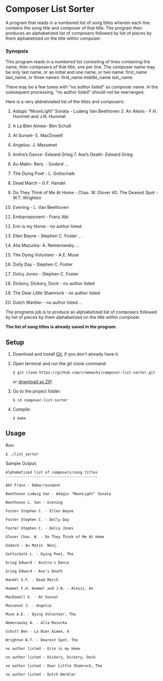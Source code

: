 # Composer List Sorter
A program that reads in a numbered list of song titles wherein each line contains the song
title and composer of that title. The program then produces an alphabetized list of composers
followed by list of pieces by them alphabetized on the title within composer.

### Synopsis
This program reads in a numbered list consisting of lines containing the name, then composers
of that title, one per line. The composer name may be only last name, or an initial and one
name, or two name: first_name last_name, or three names: first_name middle_name last_name.

There may be a few tunes with "no author listed" as composer name. In the subsequent 
processing, "no author listed" should not be rearranged. 

Here is a very abbreiviated list of the titles and composers:

1. Adagio “MoonLight” Sonata - Ludwig Van Beethoven 2. An Alexis - F.H. Hummel and J.N. Hummel
3. A La Bien Aimee- Ben Schutt
4. At Sunset- E. MacDowell
5. Angelus- J. Massenet
6. Anitra’s Dance- Edward Grieg 7. Ase’s Death- Edward Grieg
8. Au Matin- Benj. - Godard
...

37. The Dying Poet - L. Gottschalk
38. Dead March - G.F. Handel
39. Do They Think of Me At Home - Chas. W. Glover 40. The Dearest Spot - W.T. Wrighton
1. Evening - L. Van Beethoven
2. Embarrassment - Franz Abt
3. Erin is my Home - no author listed
4. Ellen Bayne - Stephen C. Foster
.. .
9. Alla Mazurka- A. Nemerowsky
.. .
1. The Dying Volunteer - A.E. Muse
2. Dolly Day - Stephen C. Foster
3. Dolcy Jones - Stephen C. Foster
4. Dickory, Dickory, Dock - no author listed
5. The Dear Little Shamrock - no author listed
6. Dutch Warbler - no author listed
...

The programs job is to produce an alphabetized list of composers followed by list of pieces
by them alphabetized on the title within composer.

**The list of song titles is already saved in the program.**

## Setup
1. Download and install [Git](https://git-scm.com/downloads), if you don't already have it.

2. Open terminal and run the git clone command:

   ```
   $ git clone https://github.com/cramaechi/composer-list-sorter.git
   ```
    or [download as ZIP](https://github.com/cramaechi/composer-list-sorter/archive/master.zip).

3. Go to the project folder:

   ```
   $ cd composer-list-sorter
   ```

4. Compile:

   ```
   $ make
   ```
   
## Usage
Run:

```
$ ./list_sorter
```

Sample Output:
```
Alphabetized list of composers/song titles
------------------------------------------

Abt Franz - Embarrassment  

Beethoven Ludwig Van - Adagio "MoonLight" Sonata  

Beethoven L. Van - Evening  

Foster Stephen C. - Ellen Bayne  

Foster Stephen C. - Dolly Day  

Foster Stephen C. - Dolcy Jones  

Glover Chas. W. - Do They Think of Me At Home  

Godard - Au Matin  Benj.  

Gottschalk L. - Dying Poet, The  

Grieg Edward - Anitra's Dance  

Grieg Edward - Ase's Death  

Handel G.F. - Dead March  

Hummel F.H. Hummel and J.N. - Alexis, An  

MacDowell E. - At Sunset  

Massenet J. - Angelus  

Muse A.E. - Dying Volunteer, The  

Nemerowsky A. - Alla Mazurka  

Schutt Ben - La Bien Aimee, A  

Wrighton W.T. - Dearest Spot, The  

no author listed - Erin is my Home  

no author listed - Dickory, Dickory, Dock  

no author listed - Dear Little Shamrock, The  

no author listed - Dutch Warbler 
```
